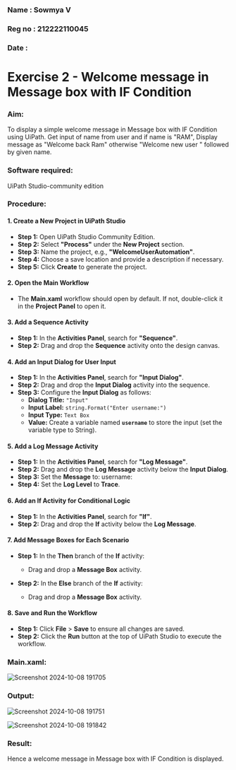 ### Name : Sowmya V
### Reg no : 212222110045
### Date : 
# Exercise 2 - Welcome message in Message box with IF Condition

### Aim:
To display a simple welcome message in Message box with IF Condition using UiPath. Get input of name from user and if name is "RAM", Display message as "Welcome back Ram" otherwise "Welcome new user " followed by given name.

### Software required:
UiPath Studio-community edition

### Procedure:

#### **1. Create a New Project in UiPath Studio**
- **Step 1:** Open UiPath Studio Community Edition.
- **Step 2:** Select **"Process"** under the **New Project** section.
- **Step 3:** Name the project, e.g., **"WelcomeUserAutomation"**.
- **Step 4:** Choose a save location and provide a description if necessary.
- **Step 5:** Click **Create** to generate the project.

#### **2. Open the Main Workflow**
- The **Main.xaml** workflow should open by default. If not, double-click it in the **Project Panel** to open it.

#### **3. Add a Sequence Activity**
- **Step 1:** In the **Activities Panel**, search for **"Sequence"**.
- **Step 2:** Drag and drop the **Sequence** activity onto the design canvas.

#### **4. Add an Input Dialog for User Input**
- **Step 1:** In the **Activities Panel**, search for **"Input Dialog"**.
- **Step 2:** Drag and drop the **Input Dialog** activity into the sequence.
- **Step 3:** Configure the **Input Dialog** as follows:
  - **Dialog Title:** `"Input"`
  - **Input Label:** `string.Format("Enter username:")`
  - **Input Type:** `Text Box`
  - **Value:** Create a variable named **`username`** to store the input (set the variable type to String).

#### **5. Add a Log Message Activity**
- **Step 1:** In the **Activities Panel**, search for **"Log Message"**.
- **Step 2:** Drag and drop the **Log Message** activity below the **Input Dialog**.
- **Step 3:** Set the **Message** to: username:
- **Step 4:** Set the **Log Level** to **Trace**.

#### **6. Add an If Activity for Conditional Logic**
- **Step 1:** In the **Activities Panel**, search for **"If"**.
- **Step 2:** Drag and drop the **If** activity below the **Log Message**.

#### **7. Add Message Boxes for Each Scenario**
- **Step 1:** In the **Then** branch of the **If** activity:
  - Drag and drop a **Message Box** activity.
    
- **Step 2:** In the **Else** branch of the **If** activity:
  - Drag and drop a **Message Box** activity.
      
#### **8. Save and Run the Workflow**
- **Step 1:** Click **File** > **Save** to ensure all changes are saved.
- **Step 2:** Click the **Run** button at the top of UiPath Studio to execute the workflow.

### Main.xaml:

![Screenshot 2024-10-08 191705](https://github.com/user-attachments/assets/1b07d154-f328-49ce-933c-7e77bab71aad)


### Output:

![Screenshot 2024-10-08 191751](https://github.com/user-attachments/assets/377824aa-8ce3-4358-b67c-69264e1436b7)

![Screenshot 2024-10-08 191842](https://github.com/user-attachments/assets/93734d5f-a78c-415b-8c68-1efe237337cc)



### Result:
Hence a welcome message in Message box with IF Condition is displayed.


